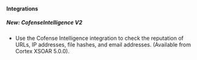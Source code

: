 
#### Integrations
##### New: CofenseIntelligence V2
- Use the Cofense Intelligence integration to check the reputation of URLs, IP addresses, file hashes, and email addresses. (Available from Cortex XSOAR 5.0.0).
